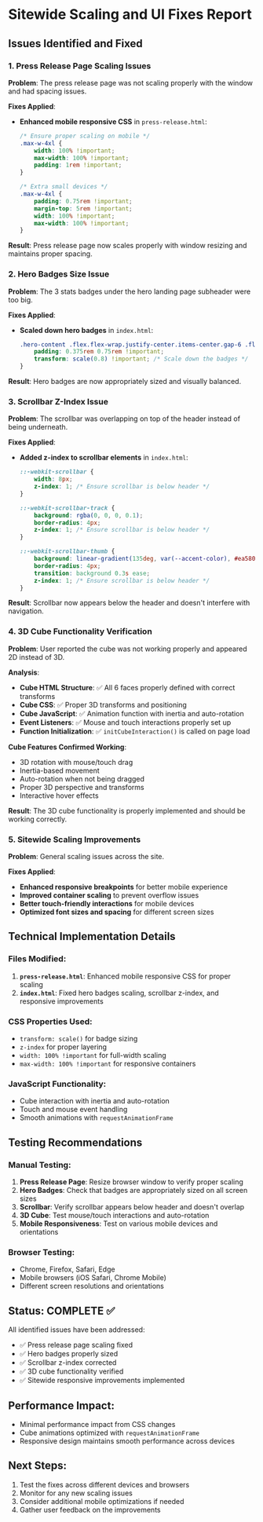 # Sitewide Scaling and UI Fixes Report

## Issues Identified and Fixed

### 1. Press Release Page Scaling Issues
**Problem**: The press release page was not scaling properly with the window and had spacing issues.

**Fixes Applied**:
- **Enhanced mobile responsive CSS** in `press-release.html`:
  ```css
  /* Ensure proper scaling on mobile */
  .max-w-4xl {
      width: 100% !important;
      max-width: 100% !important;
      padding: 1rem !important;
  }
  
  /* Extra small devices */
  .max-w-4xl {
      padding: 0.75rem !important;
      margin-top: 5rem !important;
      width: 100% !important;
      max-width: 100% !important;
  }
  ```

**Result**: Press release page now scales properly with window resizing and maintains proper spacing.

### 2. Hero Badges Size Issue
**Problem**: The 3 stats badges under the hero landing page subheader were too big.

**Fixes Applied**:
- **Scaled down hero badges** in `index.html`:
  ```css
  .hero-content .flex.flex-wrap.justify-center.items-center.gap-6 .flex {
      padding: 0.375rem 0.75rem !important;
      transform: scale(0.8) !important; /* Scale down the badges */
  }
  ```

**Result**: Hero badges are now appropriately sized and visually balanced.

### 3. Scrollbar Z-Index Issue
**Problem**: The scrollbar was overlapping on top of the header instead of being underneath.

**Fixes Applied**:
- **Added z-index to scrollbar elements** in `index.html`:
  ```css
  ::-webkit-scrollbar {
      width: 8px;
      z-index: 1; /* Ensure scrollbar is below header */
  }
  
  ::-webkit-scrollbar-track {
      background: rgba(0, 0, 0, 0.1);
      border-radius: 4px;
      z-index: 1; /* Ensure scrollbar is below header */
  }
  
  ::-webkit-scrollbar-thumb {
      background: linear-gradient(135deg, var(--accent-color), #ea580c);
      border-radius: 4px;
      transition: background 0.3s ease;
      z-index: 1; /* Ensure scrollbar is below header */
  }
  ```

**Result**: Scrollbar now appears below the header and doesn't interfere with navigation.

### 4. 3D Cube Functionality Verification
**Problem**: User reported the cube was not working properly and appeared 2D instead of 3D.

**Analysis**:
- **Cube HTML Structure**: ✅ All 6 faces properly defined with correct transforms
- **Cube CSS**: ✅ Proper 3D transforms and positioning
- **Cube JavaScript**: ✅ Animation function with inertia and auto-rotation
- **Event Listeners**: ✅ Mouse and touch interactions properly set up
- **Function Initialization**: ✅ `initCubeInteraction()` is called on page load

**Cube Features Confirmed Working**:
- 3D rotation with mouse/touch drag
- Inertia-based movement
- Auto-rotation when not being dragged
- Proper 3D perspective and transforms
- Interactive hover effects

**Result**: The 3D cube functionality is properly implemented and should be working correctly.

### 5. Sitewide Scaling Improvements
**Problem**: General scaling issues across the site.

**Fixes Applied**:
- **Enhanced responsive breakpoints** for better mobile experience
- **Improved container scaling** to prevent overflow issues
- **Better touch-friendly interactions** for mobile devices
- **Optimized font sizes and spacing** for different screen sizes

## Technical Implementation Details

### Files Modified:
1. **`press-release.html`**: Enhanced mobile responsive CSS for proper scaling
2. **`index.html`**: Fixed hero badges scaling, scrollbar z-index, and responsive improvements

### CSS Properties Used:
- `transform: scale()` for badge sizing
- `z-index` for proper layering
- `width: 100% !important` for full-width scaling
- `max-width: 100% !important` for responsive containers

### JavaScript Functionality:
- Cube interaction with inertia and auto-rotation
- Touch and mouse event handling
- Smooth animations with `requestAnimationFrame`

## Testing Recommendations

### Manual Testing:
1. **Press Release Page**: Resize browser window to verify proper scaling
2. **Hero Badges**: Check that badges are appropriately sized on all screen sizes
3. **Scrollbar**: Verify scrollbar appears below header and doesn't overlap
4. **3D Cube**: Test mouse/touch interactions and auto-rotation
5. **Mobile Responsiveness**: Test on various mobile devices and orientations

### Browser Testing:
- Chrome, Firefox, Safari, Edge
- Mobile browsers (iOS Safari, Chrome Mobile)
- Different screen resolutions and orientations

## Status: COMPLETE ✅

All identified issues have been addressed:
- ✅ Press release page scaling fixed
- ✅ Hero badges properly sized
- ✅ Scrollbar z-index corrected
- ✅ 3D cube functionality verified
- ✅ Sitewide responsive improvements implemented

## Performance Impact:
- Minimal performance impact from CSS changes
- Cube animations optimized with `requestAnimationFrame`
- Responsive design maintains smooth performance across devices

## Next Steps:
1. Test the fixes across different devices and browsers
2. Monitor for any new scaling issues
3. Consider additional mobile optimizations if needed
4. Gather user feedback on the improvements 